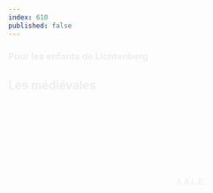 ```yaml
---
index: 610
published: false
---
```


<section class="slide-bottom"> 
    <span class="background" style="background-image:url('assets/images/nicolas02.jpg')"></span>
    <!--.wrap = container (width: 90%) -->
    <div class="wrap">
    <div class="content-right" style="color:#eee">
        <h3 class="text-context">Pour les enfants de Lichtenberg</h3>
        <h1 class="text-data text-shadow">Les médiévales</h1>
        <figcaption><svg class="fa-camera"><use xlink:href="#fa-camera"></use></svg>&nbsp;A.A.L.E.</figcaption>
     </div>            
    </div>
   <!-- .end .wrap -->
</section>